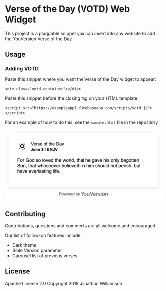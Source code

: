 # Verse of the Day (VOTD) Web Widget

This project is a pluggable snippet you can insert into any website to add the YouVersion Verse of the Day

## Usage

### Adding VOTD

Paste this snippet where you want the Verse of the Day widget to appear:

```
<div class="votd-container"></div>
```

Paste this snippet before the closing </body> tag on your HTML template:

``` 
<script src="https://exampleapp1.firebaseapp.com/scripts/votd.js"></script>
```

For an example of how to do this, see the `sample.html` file in the repository

![screenshot](https://raw.githubusercontent.com/jon-w1/votd-widget/master/docs/screenshot.png "Example screenshot")

## Contributing

Contributions, questions and comments are all welcome and encouraged. 

Our list of follow-on features include:
* Dark theme
* Bible Version parameter
* Carousel list of previous verses

## License

Apache License 2.0
Copyright 2018 Jonathan Williamson
